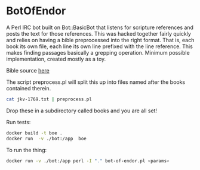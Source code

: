 # BotOfEndor

A Perl IRC bot built on Bot::BasicBot that listens for scripture references and posts the text for those references.
This was hacked together fairly quickly and relies on having a bible preprocessed into the right format. That is,
each book its own file, each line its own line prefixed with the line reference. This makes finding passages basically
a grepping operation. Minimum possible implementation, created mostly as a toy.


Bible source [here](https://github.com/pstephens/kingjames.bible/blob/main/kjv-src/kjv-1769.txt)

The script preprocess.pl will split this up into files named after the books contained therein.

```sh
cat jkv-1769.txt | preprocess.pl
```
Drop these in a subdirectory called books and you are all set!

Run tests:
```sh
docker build -t boe .
docker run  -v ./bot:/app  boe
```

To run the thing:
```sh
docker run -v ./bot:/app perl -I "." bot-of-endor.pl <params>
```

